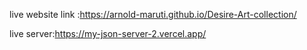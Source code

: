 live website link :https://arnold-maruti.github.io/Desire-Art-collection/




live server:https://my-json-server-2.vercel.app/
